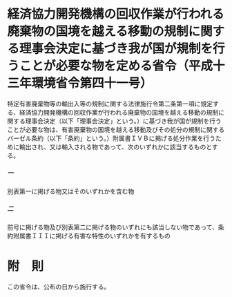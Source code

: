 # 経済協力開発機構の回収作業が行われる廃棄物の国境を越える移動の規制に関する理事会決定に基づき我が国が規制を行うことが必要な物を定める省令（平成十三年環境省令第四十一号）
特定有害廃棄物等の輸出入等の規制に関する法律施行令第二条第一項に規定する、経済協力開発機構の回収作業が行われる廃棄物の国境を越える移動の規制に関する理事会決定（以下「理事会決定」という。）に基づき我が国が規制を行うことが必要な物は、有害廃棄物の国境を越える移動及びその処分の規制に関するバーゼル条約（以下「条約」という。）附属書ＩＶＢに掲げる処分作業を行うために輸出され、又は輸入される物であって、次のいずれかに該当するものとする。
##### 一
別表第一に掲げる物又はそのいずれかを含む物
##### 二
前号に掲げる物及び別表第二に掲げる物のいずれにも該当しない物であって、条約附属書ＩＩＩに掲げる有害な特性のいずれかを有するもの
# 附　則
この省令は、公布の日から施行する。
